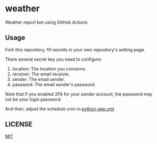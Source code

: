 # weather

Weather report bot using GitHub Actions

## Usage

Fork this repository, fill secrets in your own repository's setting page.

There several secret key you need to configure:

1. location: The location you concerns.
2. receiver: The email receiver.
3. sender: The email sender.
4. password: The email sender's password. 

Note that if you enabled 2FA for your sender account, the password may not be your login password.

And then, adjust the schedule cron in [python-app.yml](.github/workflows/python-app.yml).

## LICENSE

[MIT](LICENSE)
